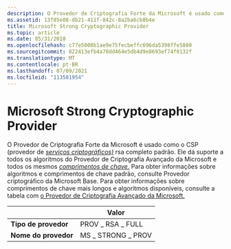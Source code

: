 ```yaml
---
description: O Provedor de Criptografia Forte da Microsoft é usado como o CSP (provedor de serviços criptográficos) rsa completo padrão.
ms.assetid: 13f85e08-db21-411f-842c-8a2ba6cb8b4e
title: Microsoft Strong Cryptographic Provider
ms.topic: article
ms.date: 05/31/2018
ms.openlocfilehash: c77e5008b1ae9e75fecbeffc696da5398ffe5880
ms.sourcegitcommit: 822413efb4a70dd464e5db4d9e8693ef74f8132f
ms.translationtype: MT
ms.contentlocale: pt-BR
ms.lasthandoff: 07/09/2021
ms.locfileid: "113581954"
---
```

# <a name="microsoft-strong-cryptographic-provider"></a>Microsoft Strong Cryptographic Provider

O Provedor de Criptografia Forte da Microsoft é usado como o CSP (provedor de [*serviços criptográficos)*](../secgloss/c-gly.md) rsa completo padrão. Ele dá suporte a todos os algoritmos do Provedor de Criptografia Avançado da Microsoft e todos os mesmos [*comprimentos de chave.*](../secgloss/k-gly.md) Para obter informações sobre algoritmos e comprimentos de chave padrão, consulte Provedor criptográfico da Microsoft Base. Para obter informações sobre comprimentos de chave mais longos e algoritmos disponíveis, consulte a tabela com [o Provedor de Criptografia Avançado da Microsoft.](microsoft-enhanced-cryptographic-provider.md)



|                   | Valor             |
|-------------------|-------------------|
| **Tipo de provedor** | PROV \_ RSA \_ FULL   |
| **Nome do provedor** | MS \_ STRONG \_ PROV  |



 

 

 
